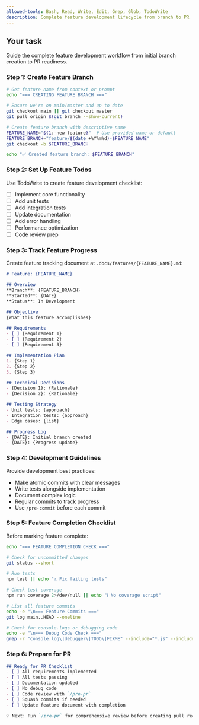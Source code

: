 ```yaml
---
allowed-tools: Bash, Read, Write, Edit, Grep, Glob, TodoWrite
description: Complete feature development lifecycle from branch to PR
---
```


## Your task

Guide the complete feature development workflow from initial branch creation to PR readiness.

### Step 1: Create Feature Branch

```bash
# Get feature name from context or prompt
echo "=== CREATING FEATURE BRANCH ==="

# Ensure we're on main/master and up to date
git checkout main || git checkout master
git pull origin $(git branch --show-current)

# Create feature branch with descriptive name
FEATURE_NAME="${1:-new-feature}"  # Use provided name or default
FEATURE_BRANCH="feature/$(date +%Y%m%d)-$FEATURE_NAME"
git checkout -b $FEATURE_BRANCH

echo "✅ Created feature branch: $FEATURE_BRANCH"
```

### Step 2: Set Up Feature Todos

Use TodoWrite to create feature development checklist:
- [ ] Implement core functionality
- [ ] Add unit tests
- [ ] Add integration tests
- [ ] Update documentation
- [ ] Add error handling
- [ ] Performance optimization
- [ ] Code review prep

### Step 3: Track Feature Progress

Create feature tracking document at `.docs/features/{FEATURE_NAME}.md`:

```markdown
# Feature: {FEATURE_NAME}

## Overview
**Branch**: {FEATURE_BRANCH}
**Started**: {DATE}
**Status**: In Development

## Objective
{What this feature accomplishes}

## Requirements
- [ ] {Requirement 1}
- [ ] {Requirement 2}
- [ ] {Requirement 3}

## Implementation Plan
1. {Step 1}
2. {Step 2}
3. {Step 3}

## Technical Decisions
- {Decision 1}: {Rationale}
- {Decision 2}: {Rationale}

## Testing Strategy
- Unit tests: {approach}
- Integration tests: {approach}
- Edge cases: {list}

## Progress Log
- {DATE}: Initial branch created
- {DATE}: {Progress update}
```

### Step 4: Development Guidelines

Provide development best practices:
- Make atomic commits with clear messages
- Write tests alongside implementation
- Document complex logic
- Regular commits to track progress
- Use `/pre-commit` before each commit

### Step 5: Feature Completion Checklist

Before marking feature complete:

```bash
echo "=== FEATURE COMPLETION CHECK ==="

# Check for uncommitted changes
git status --short

# Run tests
npm test || echo "⚠️ Fix failing tests"

# Check test coverage
npm run coverage 2>/dev/null || echo "ℹ️ No coverage script"

# List all feature commits
echo -e "\n=== Feature Commits ==="
git log main..HEAD --oneline

# Check for console.logs or debugging code
echo -e "\n=== Debug Code Check ==="
grep -r "console.log\|debugger\|TODO\|FIXME" --include="*.js" --include="*.ts" . || echo "✅ No debug code found"
```

### Step 6: Prepare for PR

```markdown
## Ready for PR Checklist
- [ ] All requirements implemented
- [ ] All tests passing
- [ ] Documentation updated
- [ ] No debug code
- [ ] Code review with `/pre-pr`
- [ ] Squash commits if needed
- [ ] Update feature document with completion

💡 Next: Run `/pre-pr` for comprehensive review before creating pull request
```